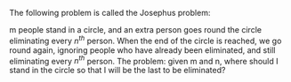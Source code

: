 The following problem is called the Josephus problem:

m people stand in a circle, and an extra person goes round the circle
eliminating every $n^{th}$ person. When the end of the circle is
reached, we go round again, ignoring people who have already been
eliminated, and still eliminating every $n^{th}$ person. The problem:
given m and n, where should I stand in the circle so that I will be the
last to be eliminated?
